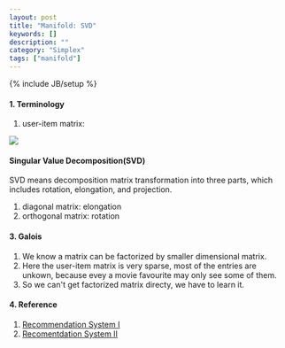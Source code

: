 ```yaml
---
layout: post
title: "Manifold: SVD"
keywords: []
description: ""
category: "Simplex"
tags: ["manifold"]
---
```

{% include JB/setup %}


#### 1. Terminology
1. user-item matrix: 

<img src="{{IMAGE_PATH}}/ai-manifold-svd-user-item-matrix.png" height="" width="" />


#### Singular Value Decomposition(SVD)  
SVD means decomposition matrix transformation into three parts, which includes rotation, elongation, and projection.

1. diagonal matrix: elongation
2. orthogonal matrix: rotation



#### 3. Galois
1. We know a matrix can be factorized by smaller dimensional matrix.
2. Here the user-item matrix is very sparse, most of the entries are unkown,
   because evey a movie favourite may only see some of them.
3. So we can't get factorized matrix directy, we have to learn it.


#### 4. Reference
1. [Recommendation System I](https://www.cnblogs.com/bjwu/p/9358777.html)
2. [Recomentdation System II](https://medium.com/@m_n_malaeb/singular-value-decomposition-svd-in-recommender-systems-for-non-math-statistics-programming-4a622de653e9)

